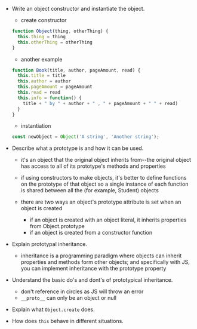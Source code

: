 - Write an object constructor and instantiate the object.
  - create constructor
  ```js
  function Object(thing, otherThing) {
    this.thing = thing
    this.otherThing = otherThing
  }
  ```
  - another example
  ```js
  function Book(title, author, pageAmount, read) {
    this.title = title
    this.author = author
    this.pageAmount = pageAmount
    this.read = read
    this.info = function() {
      title + " by " + author + " , " + pageAmount + " " + read)
    }
  }
  ```
  - instantiation
  ```js
  const newObject = Object('A string', 'Another string');
  ```
- Describe what a prototype is and how it can be used.
  - it's an object that the original object inherits from--the original object has access to all of its prototype's methods and properties
  - if using constructors to make objects, it's better to define functions on the prototype of that object so a single instance of each function is shared between all the (for example, Student) objects
  
  - there are two ways an object's prototype attribute is set when an object is created
    - if an object is created with an object literal, it inherits properties from Object.prototype
    - if an object is created from a constructor function

- Explain prototypal inheritance.
  - inheritance is a programming paradigm where objects can inherit properties and methods form other objects; and specifically with JS, you can implement inheritance with the prototype property

- Understand the basic do's and dont's of prototypical inheritance.
  - don't reference in circles as JS will throw an error
  - `__proto__` can only be an object or null

- Explain what `Object.create` does.

- How does `this` behave in different situations.